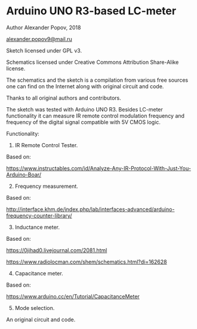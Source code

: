 # Arduino UNO R3-based LC-meter

   Author Alexander Popov, 2018 
   
   alexander.popov9@mail.ru
  
  Sketch licensed under GPL v3.
  
  Schematics licensed under Creative Commons Attribution Share-Alike license.

   The schematics and the sketch is  a compilation from various free sources one can find on the Internet along with original     circuit and code.
   
   Thanks to all original authors and  contributors.
   
   The sketch was tested with Arduino UNO R3.
   Besides LC-meter functionality  it can measure IR remote control modulation frequency 
   and frequency of the digital signal compatible with 5V CMOS logic.

   Functionality:

   1. IR Remote Control Tester.
   
   Based on:
   
   https://www.instructables.com/id/Analyze-Any-IR-Protocol-With-Just-You-Arduino-Boar/

   2. Frequency measurement.

   Based on:
   
   http://interface.khm.de/index.php/lab/interfaces-advanced/arduino-frequency-counter-library/

   3.  Inductance meter.

   Based on:
   
   https://0jihad0.livejournal.com/2081.html
   
   https://www.radiolocman.com/shem/schematics.html?di=162628

   4. Capacitance meter.

   Based on:
   
   https://www.arduino.cc/en/Tutorial/CapacitanceMeter

   5. Mode selection.
   
   An original circuit and code.
